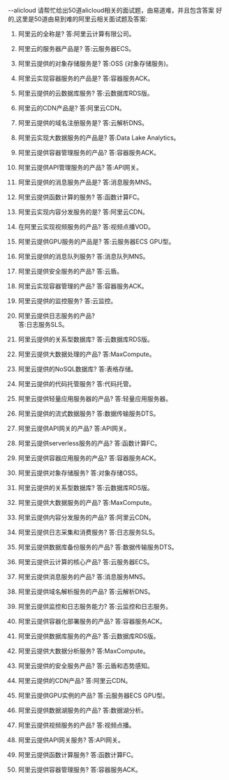 --alicloud
请帮忙给出50道alicloud相关的面试题，由易道难，并且包含答案
好的,这里是50道由易到难的阿里云相关面试题及答案:

1. 阿里云的全称是?
   答:阿里云计算有限公司。

2. 阿里云的服务器产品是?
   答:云服务器ECS。

3. 阿里云提供的对象存储服务是?
   答:OSS (对象存储服务)。

4. 阿里云实现容器服务的产品是?
   答:容器服务ACK。

5. 阿里云提供的云数据库服务?
   答:云数据库RDS版。

6. 阿里云的CDN产品是?
   答:阿里云CDN。

7. 阿里云提供的域名注册服务是?
   答:云解析DNS。

8. 阿里云实现大数据服务的产品是?
   答:Data Lake Analytics。

9. 阿里云提供容器管理服务的产品?
   答:容器服务ACK。

10. 阿里云提供API管理服务的产品?
    答:API网关。

11. 阿里云提供的消息服务产品是?
    答:消息服务MNS。

12. 阿里云提供函数计算的服务?
    答:函数计算FC。

13. 阿里云实现内容分发服务的是?
    答:阿里云CDN。

14. 在阿里云实现视频服务的产品?
    答:视频点播VOD。

15. 阿里云提供GPU服务的产品是?
    答:云服务器ECS GPU型。

16. 阿里云提供的消息队列服务?
    答:消息队列MNS。

17. 阿里云提供安全服务的产品?
    答:云盾。

18. 阿里云实现容器管理的产品?
    答:容器服务ACK。

19. 阿里云提供的监控服务?
    答:云监控。

20. 阿里云提供日志服务的产品?  
    答:日志服务SLS。

21. 阿里云提供的关系型数据库?
    答:云数据库RDS版。

22. 阿里云提供大数据处理的产品?
    答:MaxCompute。

23. 阿里云提供的NoSQL数据库?
    答:表格存储。

24. 阿里云提供的代码托管服务?
    答:代码托管。

25. 阿里云提供轻量应用服务器的产品?
    答:轻量应用服务器。

26. 阿里云提供的流式数据服务?
    答:数据传输服务DTS。

27. 阿里云提供API网关的产品?
    答:API网关。

28. 阿里云提供serverless服务的产品?
    答:函数计算FC。

29. 阿里云提供容器应用服务的产品?
    答:容器服务ACK。

30. 阿里云提供对象存储服务?
    答:对象存储OSS。

31. 阿里云提供的关系型数据库?
    答:云数据库RDS版。

32. 阿里云提供大数据服务的产品?
    答:MaxCompute。

33. 阿里云提供内容分发服务的产品?
    答:阿里云CDN。

34. 阿里云提供日志采集和消费服务?
    答:日志服务SLS。

35. 阿里云提供数据库备份服务的产品?
    答:数据传输服务DTS。

36. 阿里云提供云计算的核心产品?
    答:云服务器ECS。

37. 阿里云提供消息服务的产品?
    答:消息服务MNS。

38. 阿里云提供域名解析服务的产品?
    答:云解析DNS。

39. 阿里云提供监控和日志服务能力?
    答:云监控和日志服务。

40. 阿里云提供容器化部署服务的产品?
    答:容器服务ACK。

41. 阿里云提供数据库服务的产品?
    答:云数据库RDS版。

42. 阿里云提供大数据分析服务?
    答:MaxCompute。

43. 阿里云提供的安全服务产品?
    答:云盾和态势感知。

44. 阿里云提供的CDN产品?
    答:阿里云CDN。

45. 阿里云提供GPU实例的产品?
    答:云服务器ECS GPU型。

46. 阿里云提供数据湖服务的产品?
    答:数据湖分析。

47. 阿里云提供视频服务的产品?
    答:视频点播。

48. 阿里云提供API网关服务?
    答:API网关。

49. 阿里云提供函数计算服务?
    答:函数计算FC。

50. 阿里云提供容器管理服务?
    答:容器服务ACK。